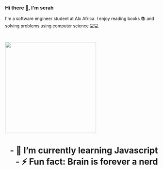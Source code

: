### Hi there 👋, I'm serah

I'm a software engineer student at Alx Africa. I enjoy reading books 📚 and solving problems using computer science 💻💻

<h1 align="left">
<img src="https://github.com/M0nica/M0nica/blob/main/octomonica/m0nica-octocat-rotating.gif" width="300">
  </p>

<h1 align="right">
- 🌱 I’m currently learning Javascript
- ⚡ Fun fact: Brain is forever a nerd
</P>

